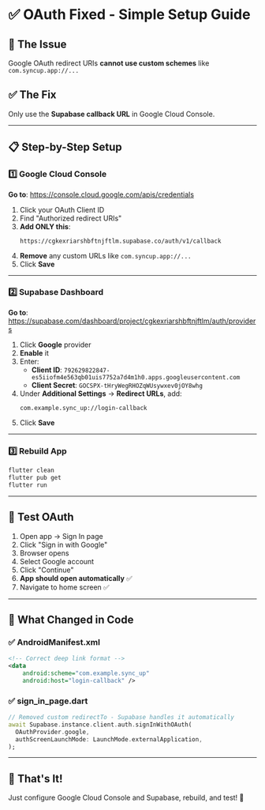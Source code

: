 # ✅ OAuth Fixed - Simple Setup Guide

## 🎯 The Issue
Google OAuth redirect URIs **cannot use custom schemes** like `com.syncup.app://...`

## ✅ The Fix
Only use the **Supabase callback URL** in Google Cloud Console.

---

## 📋 Step-by-Step Setup

### 1️⃣ Google Cloud Console

**Go to**: https://console.cloud.google.com/apis/credentials

1. Click your OAuth Client ID
2. Find "Authorized redirect URIs"
3. **Add ONLY this**:
   ```
   https://cgkexriarshbftnjftlm.supabase.co/auth/v1/callback
   ```
4. **Remove** any custom URLs like `com.syncup.app://...`
5. Click **Save**

---

### 2️⃣ Supabase Dashboard

**Go to**: https://supabase.com/dashboard/project/cgkexriarshbftnjftlm/auth/providers

1. Click **Google** provider
2. **Enable** it
3. Enter:
   - **Client ID**: `792629822847-es5iiofm4e563qb01uis7752a7d4m1h0.apps.googleusercontent.com`
   - **Client Secret**: `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`
4. Under **Additional Settings** → **Redirect URLs**, add:
   ```
   com.example.sync_up://login-callback
   ```
5. Click **Save**

---

### 3️⃣ Rebuild App

```powershell
flutter clean
flutter pub get
flutter run
```

---

## 🧪 Test OAuth

1. Open app → Sign In page
2. Click "Sign in with Google"
3. Browser opens
4. Select Google account
5. Click "Continue"
6. **App should open automatically** ✅
7. Navigate to home screen ✅

---

## 📝 What Changed in Code

### ✅ AndroidManifest.xml
```xml
<!-- Correct deep link format -->
<data 
    android:scheme="com.example.sync_up"
    android:host="login-callback" />
```

### ✅ sign_in_page.dart
```dart
// Removed custom redirectTo - Supabase handles it automatically
await Supabase.instance.client.auth.signInWithOAuth(
  OAuthProvider.google,
  authScreenLaunchMode: LaunchMode.externalApplication,
);
```

---

## 🎉 That's It!

Just configure Google Cloud Console and Supabase, rebuild, and test! 🚀
